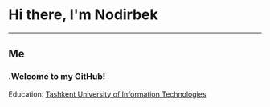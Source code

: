 <h1>Hi there, I'm Nodirbek</h1>

<hr>

<h2>Me</h2>
<h3>.Welcome to my GitHub!</h3>

<p> Education:
<a href="https://tuit.uz/">
Tashkent University of Information Technologies
</a>
</p>





